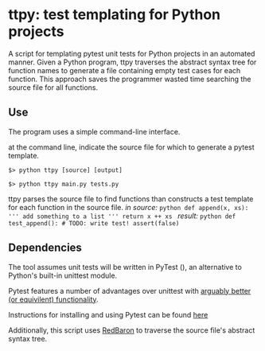 # ttpy: test templating for Python projects
A script for templating pytest unit tests for Python projects in an automated manner. Given a Python program, ttpy traverses the abstract syntax tree for function names to generate a file containing empty test cases for each function. This approach saves the programmer wasted time searching the source file for all functions.

## Use
The program uses a simple command-line interface.

at the command line, indicate the source file for which to generate a pytest template.

``` $> python ttpy [source] [output] ```

``` $> python ttpy main.py tests.py ```

ttpy parses the source file to find functions than constructs a test template for each function in the source file.
*in source:*
    ```python
	def append(x, xs):
        ''' add something to a list '''
        return x ++ xs
    ```
*result:*
    ```python
       def test_append():
        # TODO: write test!
        assert(false)
    ```
## Dependencies
The tool assumes unit tests will be written in PyTest (), an alternative to Python's built-in unittest module.

Pytest features a number of advantages over unittest with [arguably better (or equivilent) functionality](http://halfcooked.com/presentations/pyconau2013/why_I_use_pytest.html).

Instructions for installing and using Pytest can be found [here](http://doc.pytest.org/en/latest/getting-started.html)

Additionally, this script uses [RedBaron](https://github.com/PyCQA/redbaron) to traverse the source file's abstract syntax tree.
